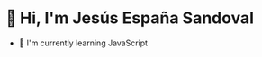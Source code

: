 # 👋 Hi, I'm Jesús España Sandoval
- 🌱 I'm currently learning JavaScript

<!---
JesusEspanaSandoval/JesusEspanaSandoval is a ✨ special ✨ repository because its `README.md` (this file) appears on your GitHub profile.
You can click the Preview link to take a look at your changes.
--->

